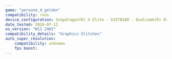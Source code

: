 ```yaml
---
game: "persona_4_golden"
compatibility: runs
device_configuration: Snapdragon(R) X Elite - X1E78100 - Qualcomm(R) Oryon(TM) CPU   3.42 GHz
date_tested: 2024-07-11
os_version: "W11 24H2"
compatibility_details: "Graphics Glitches"
auto_super_resolution:
    compatibility: unknown
    fps boost: 
---
```

